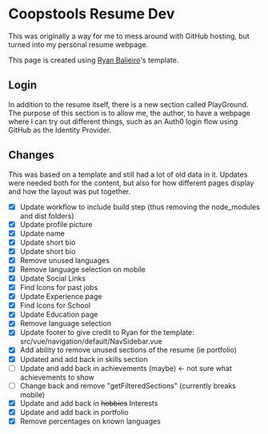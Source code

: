 # Coopstools Resume Dev

This was originally a way for me to mess around with GitHub hosting, but turned into my personal resume webpage.

This page is created using [Ryan Balieiro](https://github.com/ryanbalieiro/vue-resume-template)'s template.

## Login

In addition to the resume itself, there is a new section called PlayGround. The purpose of this section is to allow me, the author, to have a webpage where I can try out different things, such as an Auth0 login flow using GitHub as the Identity Provider.

## Changes

This was based on a template and still had a lot of old data in it. Updates were needed both for the content, but also for how different pages display and how the layout was put together.

- [x] Update workflow to include build step (thus removing the node_modules and dist folders)
- [x] Update profile picture
- [x] Update name
- [x] Update short bio
- [x] Update short bio
- [x] Remove unused languages
- [x] Remove language selection on mobile
- [x] Update Social Links
- [x] Find Icons for past jobs
- [x] Update Experience page
- [x] Find Icons for School
- [x] Update Education page
- [x] Remove language selection
- [x] Update footer to give credit to Ryan for the template: src/vue/navigation/default/NavSidebar.vue
- [x] Add ability to remove unused sections of the resume (ie portfolio)
- [x] Updated and add back in skills section
- [ ] Update and add back in achievements (maybe) <- not sure what achievements to show
- [ ] Change back and remove "getFilteredSections" (currently breaks mobile)
- [x] Update and add back in ~~hobbies~~ Interests
- [x] Update and add back in portfolio
- [x] Remove percentages on known languages
